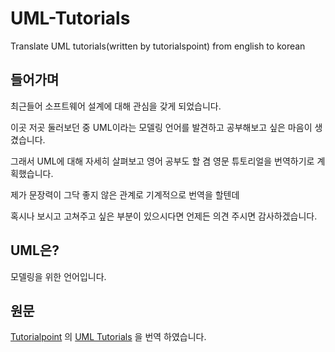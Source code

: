 # UML-Tutorials
Translate UML tutorials(written by tutorialspoint) from english to korean

## 들어가며
최근들어 소프트웨어 설계에 대해 관심을 갖게 되었습니다. 

이곳 저곳 둘러보던 중 UML이라는 모델링 언어를 발견하고 공부해보고 싶은 마음이 생겼습니다.

그래서 UML에 대해 자세히 살펴보고 영어 공부도 할 겸 영문 튜토리얼을 번역하기로 계획했습니다.

제가 문장력이 그닥 좋지 않은 관계로 기계적으로 번역을 할텐데 

혹시나 보시고 고쳐주고 싶은 부분이 있으시다면 언제든 의견 주시면 감사하겠습니다.

## UML은?
모델링을 위한 언어입니다.

## 원문
[Tutorialpoint](https://www.tutorialspoint.com/) 의 [UML Tutorials](https://www.tutorialspoint.com/uml/index.htm) 을 번역 하였습니다.
